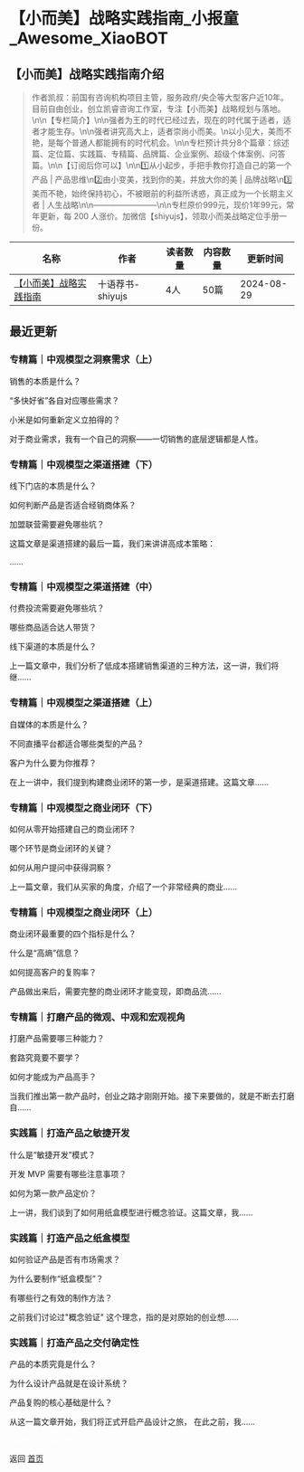 # 【小而美】战略实践指南_小报童_Awesome_XiaoBOT

## 【小而美】战略实践指南介绍
> 作者凯叔：前国有咨询机构项目主管，服务政府/央企等大型客户近10年。目前自由创业，创立凯睿咨询工作室，专注【小而美】战略规划与落地。\n\n【专栏简介】\n\n强者为王的时代已经过去，现在的时代属于适者，适者才能生存。\n\n强者讲究高大上，适者崇尚小而美。\n以小见大，美而不艳，是每个普通人都能拥有的时代机会。\n\n专栏预计共分8个篇章：综述篇、定位篇、实践篇、专精篇、品牌篇、企业案例、超级个体案例、问答篇。\n\n【订阅后你可以】\n\n1️⃣从小起步，手把手教你打造自己的第一个产品 | 产品思维\n2️⃣由小变美，找到你的美，并放大你的美 | 品牌战略\n3️⃣美而不艳，始终保持初心，不被眼前的利益所诱惑，真正成为一个长期主义者 | 人生战略\n\n————————\n\n专栏原价999元，现价1年99元，常年更新，每 200 人涨价。加微信【shiyujs】，领取小而美战略定位手册一份。  
  


|名称|作者|读者数量|内容数量|更新时间|
|---|---|---|---|---|
|[【小而美】战略实践指南](https://xiaobot.net/p/grzl001?refer=9c3f1c95-a052-465a-9902-f6d75080262a)|十语荐书-shiyujs|4人|50篇|2024-08-29|

## 最近更新
### 专精篇｜中观模型之洞察需求（上）

销售的本质是什么？

“多快好省”各自对应哪些需求？

小米是如何重新定义立拍得的？

对于商业需求，我有一个自己的洞察——一切销售的底层逻辑都是人性。

### 专精篇｜中观模型之渠道搭建（下）

线下门店的本质是什么？

如何判断产品是否适合经销商体系？

加盟联营需要避免哪些坑？

这篇文章是渠道搭建的最后一篇，我们来讲讲高成本策略：

......

### 专精篇｜中观模型之渠道搭建（中）

付费投流需要避免哪些坑？

哪些商品适合达人带货？

线下渠道的本质是什么？

上一篇文章中，我们分析了低成本搭建销售渠道的三种方法，这一讲，我们将继......

### 专精篇｜中观模型之渠道搭建（上）

自媒体的本质是什么？

不同直播平台都适合哪些类型的产品？

客户为什么要为你推荐？

在上一讲中，我们提到构建商业闭环的第一步，是渠道搭建。这篇文章......

### 专精篇｜中观模型之商业闭环（下）

如何从零开始搭建自己的商业闭环？

哪个环节是商业闭环的关键？

如何从用户提问中获得洞察？

上一篇文章，我们从买家的角度，介绍了一个非常经典的商业......

### 专精篇｜中观模型之商业闭环（上）

商业闭环最重要的四个指标是什么？

什么是“高熵”信息？

如何提高客户的复购率？

产品做出来后，需要完整的商业闭环才能变现，即商品流......

### 专精篇｜打磨产品的微观、中观和宏观视角

打磨产品需要哪三种能力？

套路究竟要不要学？

如何才能成为产品高手？

当我们推出第一款产品时，创业之路才刚刚开始。接下来要做的，就是不断去打磨自......

### 实践篇｜打造产品之敏捷开发

什么是“敏捷开发”模式？

开发 MVP 需要有哪些注意事项？

如何为第一款产品定价？

上一讲，我们谈到了如何用纸盒模型进行概念验证。这篇文章，我......

### 实践篇｜打造产品之纸盒模型

如何验证产品是否有市场需求？

为什么要制作“纸盒模型”？

有哪些行之有效的制作方法？

之前我们讨论过"概念验证" 这个理念，指的是对原始的创业想......

### 实践篇｜打造产品之交付确定性

产品的本质究竟是什么？

为什么设计产品就是在设计系统？

产品复购的核心基础是什么？

从这一篇文章开始，我们将正式开启产品设计之旅， 在此之前，我......


<a href="https://github.com/Reno9527/awesome-xiaobot" style="color: white; text-decoration: none;">awesome-xiaobot</a>

返回 [首页](../README.md)
